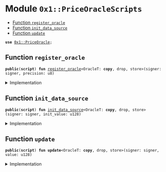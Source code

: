 
<a name="0x1_PriceOracleScripts"></a>

# Module `0x1::PriceOracleScripts`



-  [Function `register_oracle`](#0x1_PriceOracleScripts_register_oracle)
-  [Function `init_data_source`](#0x1_PriceOracleScripts_init_data_source)
-  [Function `update`](#0x1_PriceOracleScripts_update)


<pre><code><b>use</b> <a href="Oracle.md#0x1_PriceOracle">0x1::PriceOracle</a>;
</code></pre>



<a name="0x1_PriceOracleScripts_register_oracle"></a>

## Function `register_oracle`



<pre><code><b>public</b>(<b>script</b>) <b>fun</b> <a href="Oracle.md#0x1_PriceOracleScripts_register_oracle">register_oracle</a>&lt;OracleT: <b>copy</b>, drop, store&gt;(signer: signer, precision: u8)
</code></pre>



<details>
<summary>Implementation</summary>


<pre><code><b>public</b>(<b>script</b>) <b>fun</b> <a href="Oracle.md#0x1_PriceOracleScripts_register_oracle">register_oracle</a>&lt;OracleT: <b>copy</b>+store+drop&gt;(signer: signer, precision: u8){
    <a href="Oracle.md#0x1_PriceOracle_register_oracle">PriceOracle::register_oracle</a>&lt;OracleT&gt;(&signer, precision)
}
</code></pre>



</details>

<a name="0x1_PriceOracleScripts_init_data_source"></a>

## Function `init_data_source`



<pre><code><b>public</b>(<b>script</b>) <b>fun</b> <a href="Oracle.md#0x1_PriceOracleScripts_init_data_source">init_data_source</a>&lt;OracleT: <b>copy</b>, drop, store&gt;(signer: signer, init_value: u128)
</code></pre>



<details>
<summary>Implementation</summary>


<pre><code><b>public</b>(<b>script</b>) <b>fun</b> <a href="Oracle.md#0x1_PriceOracleScripts_init_data_source">init_data_source</a>&lt;OracleT: <b>copy</b>+store+drop&gt;(signer: signer, init_value: u128){
    <a href="Oracle.md#0x1_PriceOracle_init_data_source">PriceOracle::init_data_source</a>&lt;OracleT&gt;(&signer, init_value);
}
</code></pre>



</details>

<a name="0x1_PriceOracleScripts_update"></a>

## Function `update`



<pre><code><b>public</b>(<b>script</b>) <b>fun</b> <b>update</b>&lt;OracleT: <b>copy</b>, drop, store&gt;(signer: signer, value: u128)
</code></pre>



<details>
<summary>Implementation</summary>


<pre><code><b>public</b>(<b>script</b>) <b>fun</b> <b>update</b>&lt;OracleT: <b>copy</b>+store+drop&gt;(signer: signer, value: u128){
    <a href="Oracle.md#0x1_PriceOracle_update">PriceOracle::update</a>&lt;OracleT&gt;(&signer, value);
}
</code></pre>



</details>
